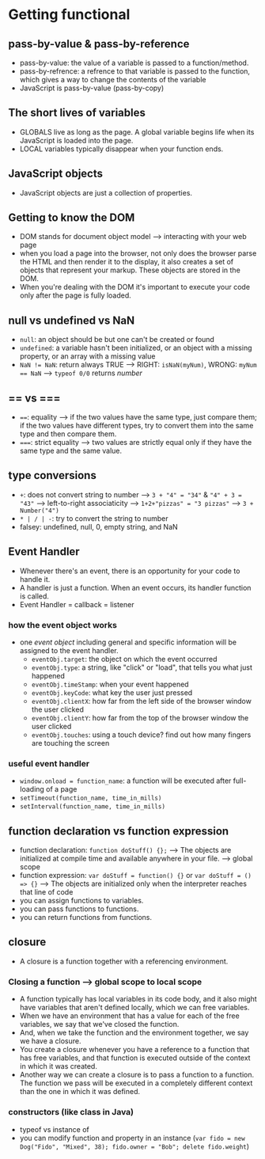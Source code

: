 # Getting functional

## pass-by-value & pass-by-reference

- pass-by-value: the value of a variable is passed to a function/method.
- pass-by-refrence: a refrence to that variable is passed to the function, which gives a way to change the contents of the variable
- JavaScript is pass-by-value (pass-by-copy)

## The short lives of variables

- GLOBALS live as long as the page. A global variable begins life when its JavaScript is loaded into the page.
- LOCAL variables typically disappear when your function ends.

## JavaScript objects

- JavaScript objects are just a collection of properties.

## Getting to know the DOM

- DOM stands for document object model --> interacting with your web page
- when you load a page into the browser, not only does the browser parse the HTML and then render it to the display, it also creates a set of objects that represent your markup. These objects are stored in the DOM.
- When you're dealing with the DOM it's important to execute your code only after the page is fully loaded.

## null vs undefined vs NaN

- `null`: an object should be but one can't be created or found
- `undefined`: a variable hasn't been initialized, or an object with a missing property, or an array with a missing value
- `NaN != NaN`: return always TRUE --> RIGHT: `isNaN(myNum)`, WRONG: `myNum == NaN` --> `typeof 0/0` returns _number_

## == vs ===

- `==`: equality --> if the two values have the same type, just compare them; if the two values have different types, try to convert them into the same type and then compare them.
- `===`: strict equality --> two values are strictly equal only if they have the same type and the same value.

## type conversions

- `+`: does not convert string to number --> `3 + "4" = "34"` & `"4" + 3 = "43"` --> left-to-right associaticity --> `1+2+"pizzas" = "3 pizzas"` --> `3 + Number("4")`
- `* | / | -`: try to convert the string to number
- falsey: undefined, null, 0, empty string, and NaN

## Event Handler

- Whenever there's an event, there is an opportunity for your code to handle it.
- A handler is just a function. When an event occurs, its handler function is called.
- Event Handler = callback = listener

### how the event object works

- one _event object_ including general and specific information will be assigned to the event handler.
  - `eventObj.target`: the object on which the event occurred
  - `eventObj.type`: a string, like "click" or "load", that tells you what just happened
  - `eventObj.timeStamp`: when your event happened
  - `eventObj.keyCode`: what key the user just pressed
  - `eventObj.clientX`: how far from the left side of the browser window the user clicked
  - `eventObj.clientY`: how far from the top of the browser window the user clicked
  - `eventObj.touches`: using a touch device? find out how many fingers are touching the screen

### useful event handler

- `window.onload = function_name`: a function will be executed after full-loading of a page
- `setTimeout(function_name, time_in_mills)`
- `setInterval(function_name, time_in_mills)`

## function declaration vs function expression

- function declaration: `function doStuff() {};` --> The objects are initialized at compile time and available anywhere in your file. --> global scope
- function expression: `var doStuff = function() {}` or `var doStuff = () => {}` --> The objects are initialized only when the interpreter reaches that line of code
- you can assign functions to variables.
- you can pass functions to functions.
- you can return functions from functions.

## closure

- A closure is a function together with a referencing environment.

### Closing a function --> global scope to local scope

- A function typically has local variables in its code body, and it also might have variables that aren't defined locally, which we can free variables.
- When we have an environment that has a value for each of the free variables, we say that we've closed the function.
- And, when we take the function and the environment together, we say we have a closure.
- You create a closure whenever you have a reference to a function that has free variables, and that function is executed outside of the context in which it was created.
- Another way we can create a closure is to pass a function to a function. The function we pass will be executed in a completely different context than the one in which it was defined.

### constructors (like class in Java)

- typeof vs instance of
- you can modify function and property in an instance (`var fido = new Dog("Fido", "Mixed", 38); fido.owner = "Bob"; delete fido.weight`)
